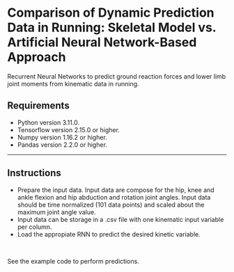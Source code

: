 # Comparison of Dynamic Prediction Data in Running: Skeletal Model vs. Artificial Neural Network-Based Approach 

<p align="center">

Recurrent Neural Networks to predict ground reaction forces and lower limb joint moments from kinematic data in running.

## Requirements

- Python version 3.11.0.
- Tensorflow version 2.15.0 or higher.
- Numpy version 1.16.2 or higher.
- Pandas version 2.2.0 or higher.

---

## Instructions

- Prepare the input data. Input data are compose for the hip, knee and ankle flexion and hip abduction and rotation joint angles. Input data should be time normalized (101 data points) and scaled about the maximum joint angle value.
- Input data can be storage in a .csv file with one kinematic input variable per column. 
- Load the appropiate RNN to predict the desired kinetic variable.

<br>

See the example code to perform predictions.

